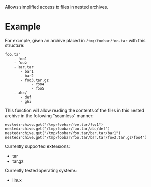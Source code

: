 Allows simplified access to files in nested archives.

# Example
For example, given an archive placed in `/tmp/foobar/foo.tar` with this structure:
```
foo.tar
    - foo1
    - foo2
    - bar.tar
       - bar1
       - bar2
       - foo3.tar.gz
            - foo4
            - foo5
    - abc/
       - def
       - ghi
```

This function will allow reading the contents of the files in this nested archive in
the following "seamless" manner:
```
nestedarchive.get("/tmp/foobar/foo.tar/foo1")
nestedarchive.get("/tmp/foobar/foo.tar/abc/def")
nestedarchive.get("/tmp/foobar/foo.tar/bar.tar/bar1")
nestedarchive.get("/tmp/foobar/foo.tar/bar.tar/foo3.tar.gz/foo4")
```

Currently supported extensions:
- tar
- tar.gz

Currently tested operating systems:
- linux
